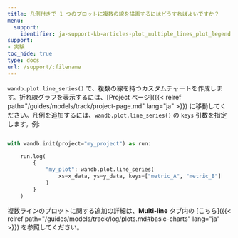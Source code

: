 ```yaml
---
title: 凡例付きで 1 つのプロットに複数の線を描画するにはどうすればよいですか？
menu:
  support:
    identifier: ja-support-kb-articles-plot_multiple_lines_plot_legend
support:
- 実験
toc_hide: true
type: docs
url: /support/:filename
---
```


`wandb.plot.line_series()` で、複数の線を持つカスタムチャートを作成します。折れ線グラフを表示するには、[Project ページ]({{< relref path="/guides/models/track/project-page.md" lang="ja" >}}) に移動してください。凡例を追加するには、`wandb.plot.line_series()` の `keys` 引数を指定します。例:

```python

with wandb.init(project="my_project") as run:

    run.log(
        {
            "my_plot": wandb.plot.line_series(
                xs=x_data, ys=y_data, keys=["metric_A", "metric_B"]
            )
        }
    )
```

複数ラインのプロットに関する追加の詳細は、**Multi-line** タブ内の [こちら]({{< relref path="/guides/models/track/log/plots.md#basic-charts" lang="ja" >}}) を参照してください。